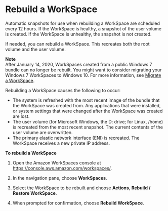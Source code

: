 # Rebuild a WorkSpace<a name="rebuild-workspace"></a>

Automatic snapshots for use when rebuilding a WorkSpace are scheduled every 12 hours\. If the WorkSpace is healthy, a snapshot of the user volume is created\. If the WorkSpace is unhealthy, the snapshot is not created\.

If needed, you can rebuild a WorkSpace\. This recreates both the root volume and the user volume\.

**Note**  
After January 14, 2020, WorkSpaces created from a public Windows 7 bundle can no longer be rebuilt\. You might want to consider migrating your Windows 7 WorkSpaces to Windows 10\. For more information, see [Migrate a WorkSpace](migrate-workspaces.md)\.

Rebuilding a WorkSpace causes the following to occur:
+ The system is refreshed with the most recent image of the bundle that the WorkSpace was created from\. Any applications that were installed, or system settings that were changed after the WorkSpace was created are lost\.
+ The user volume \(for Microsoft Windows, the D: drive; for Linux, /home\) is recreated from the most recent snapshot\. The current contents of the user volume are overwritten\.
+ The primary elastic network interface \(ENI\) is recreated\. The WorkSpace receives a new private IP address\.

**To rebuild a WorkSpace**

1. Open the Amazon WorkSpaces console at [https://console\.aws\.amazon\.com/workspaces/](https://console.aws.amazon.com/workspaces/)\.

1. In the navigation pane, choose **WorkSpaces**\.

1. Select the WorkSpace to be rebuilt and choose **Actions**, **Rebuild / Restore WorkSpace**\.

1. When prompted for confirmation, choose **Rebuild WorkSpace**\.